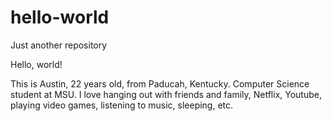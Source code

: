 # hello-world
Just another repository

Hello, world!

This is Austin, 22 years old, from Paducah, Kentucky. Computer Science student at MSU. I love hanging out with friends and family, Netflix, Youtube, playing video games, listening to music, sleeping, etc.
